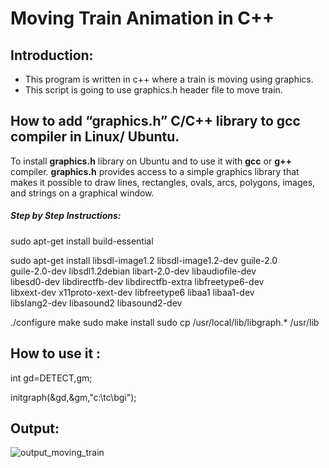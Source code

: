 # Moving Train Animation in C++
## Introduction:
* This program is written in c++ where a train is moving using graphics.
* This script is going to use graphics.h header file to move train.
## How to add “graphics.h” C/C++ library to gcc compiler in Linux/ Ubuntu.
 To install **graphics.h** library on Ubuntu and to use it with  **gcc** or  **g++** compiler.  **graphics.h** provides access to a simple graphics library that makes it possible to draw lines, rectangles, ovals, arcs, polygons, images, and strings on a graphical window.
##### Step by Step Instructions:
sudo apt-get install build-essential

sudo apt-get install libsdl-image1.2 libsdl-image1.2-dev guile-2.0 \
guile-2.0-dev libsdl1.2debian libart-2.0-dev libaudiofile-dev \
libesd0-dev libdirectfb-dev libdirectfb-extra libfreetype6-dev \
libxext-dev x11proto-xext-dev libfreetype6 libaa1 libaa1-dev \
libslang2-dev libasound2 libasound2-dev

./configure
make
sudo make install
sudo cp /usr/local/lib/libgraph.* /usr/lib

## How to use it :
int gd=DETECT,gm;

initgraph(&gd,&gm,"c:\\tc\\bgi");

## Output:
![output_moving_train](https://user-images.githubusercontent.com/78480983/125280965-4aa38600-e333-11eb-8ad7-fd42ef6afef2.jpg)

